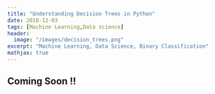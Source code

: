 ```yaml
---
title: "Understanding Decision Trees in Python"
date: 2018-12-03
tags: [Machine Learning,Data science]
header:
  image: "/images/decision_trees.png"
excerpt: "Machine Learning, Data Science, Binary Classification"
mathjax: true
---
```


## Coming Soon !!
